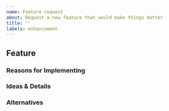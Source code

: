 ```yaml
---
name: Feature request
about: Request a new feature that would make things better
title: ''
labels: enhancement
---
```

## Feature
<!-- Give a clear and concise description of what the feature would look like. -->

### Reasons for Implementing
<!-- Explain what problems this would solve. Ex. "I'm always frustrated when [...]" -->

### Ideas & Details
<!-- Share any ideas for how the feature might work. Be thorough. -->

### Alternatives
<!-- List and describe any alternative solutions you've considered. -->
